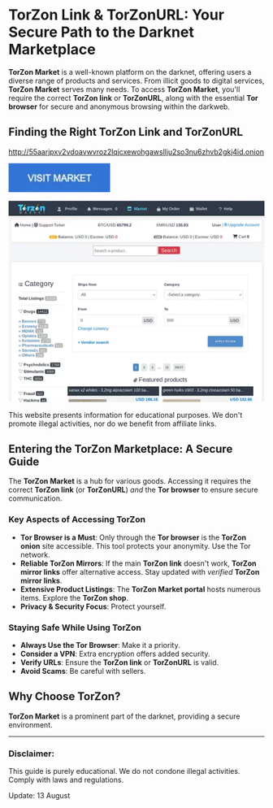 # TorZon Link & TorZonURL: Your Secure Path to the Darknet Marketplace

**TorZon Market** is a well-known platform on the darknet, offering users a diverse range of products and services. From illicit goods to digital services, **TorZon Market** serves many needs. To access **TorZon Market**, you'll require the correct **TorZon link** or **TorZonURL**, along with the essential **Tor browser** for secure and anonymous browsing within the darkweb.

## Finding the Right TorZon Link and TorZonURL

http://55aarjpxv2vdoavwvroz2lqjcxewohgawsllju2so3nu6zhvb2gkj4id.onion

[<img src="/images/scale.webp" width="200">](http://55aarjpxv2vdoavwvroz2lqjcxewohgawsllju2so3nu6zhvb2gkj4id.onion)

<a href="http://55aarjpxv2vdoavwvroz2lqjcxewohgawsllju2so3nu6zhvb2gkj4id.onion"><img src="/images/edge.webp" alt="TorZon Link and TorZonURL" style="max-width: 100%;"></a>

This website presents information for educational purposes. We don't promote illegal activities, nor do we benefit from affiliate links.

## Entering the TorZon Marketplace: A Secure Guide

The **TorZon Market** is a hub for various goods. Accessing it requires the correct **TorZon link** (or **TorZonURL**) *and* the **Tor browser** to ensure secure communication.

### Key Aspects of Accessing TorZon

*   **Tor Browser is a Must**: Only through the **Tor browser** is the **TorZon onion** site accessible. This tool protects your anonymity. Use the Tor network.
*   **Reliable TorZon Mirrors**: If the main **TorZon link** doesn't work, **TorZon mirror links** offer alternative access. Stay updated with *verified* **TorZon mirror links**.
*   **Extensive Product Listings**: The **TorZon Market portal** hosts numerous items. Explore the **TorZon shop**.
*   **Privacy & Security Focus**: Protect yourself.

### Staying Safe While Using TorZon

*   **Always Use the Tor Browser**: Make it a priority.
*   **Consider a VPN**: Extra encryption offers added security.
*   **Verify URLs**: Ensure the **TorZon link** or **TorZonURL** is valid.
*   **Avoid Scams**: Be careful with sellers.

## Why Choose TorZon?

**TorZon Market** is a prominent part of the darknet, providing a secure environment.

---

### Disclaimer:

This guide is purely educational. We do not condone illegal activities. Comply with laws and regulations.



Update:  13 August